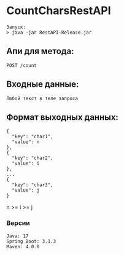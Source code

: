 # CountCharsRestAPI
    Запуск:
    > java -jar RestAPI-Release.jar
## Апи для метода: 
    POST /count
## Входные данные: 
    Любой текст в теле запроса
## Формат выходных данных:
  ```
  {
    "key": "char1",
    "value": n
  },
  {
    "key": "char2",
    "value": i
  }, 
  ...
  {
    "key": "char3",
    "value": j
  }
  ```
  n >= i >= j

### Версии
    Java: 17
    Spring Boot: 3.1.3
    Maven: 4.0.0
